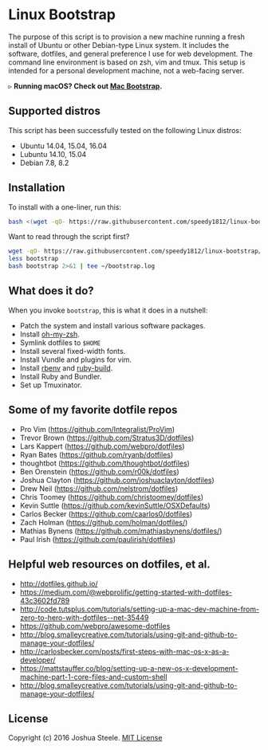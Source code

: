 Linux Bootstrap
===============

The purpose of this script is to provision a new machine running a fresh install of Ubuntu or other Debian-type Linux system. It includes the software, dotfiles, and general preference I use for web development. The command line environment is based on zsh, vim and tmux. This setup is intended for a personal development machine, not a web-facing server.

&#9657; **Running macOS? Check out [Mac Bootstrap](http://jsua.co/macos).**

Supported distros
-----------------

This script has been successfully tested on the following Linux distros:

* Ubuntu 14.04, 15.04, 16.04
* Lubuntu 14.10, 15.04
* Debian 7.8, 8.2

Installation
------------

To install with a one-liner, run this:

```sh
bash <(wget -qO- https://raw.githubusercontent.com/speedy1812/linux-bootstrap/master/bootstrap) 2>&1 | tee ~/bootstrap.log
```

Want to read through the script first?

```sh
wget -qO- https://raw.githubusercontent.com/speedy1812/linux-bootstrap/master/bootstrap > bootstrap
less bootstrap
bash bootstrap 2>&1 | tee ~/bootstrap.log
```

What does it do?
----------------

When you invoke `bootstrap`, this is what it does in a nutshell:

* Patch the system and install various software packages.
* Install [oh-my-zsh](https://github.com/robbyrussell/oh-my-zsh).
* Symlink dotfiles to `$HOME`
* Install several fixed-width fonts.
* Install Vundle and plugins for vim.
* Install [rbenv](https://github.com/sstephenson/rbenv) and [ruby-build](https://github.com/sstephenson/ruby-build#readme).
* Install Ruby and Bundler.
* Set up Tmuxinator.


Some of my favorite dotfile repos
---------------------------------

* Pro Vim (https://github.com/Integralist/ProVim)
* Trevor Brown (https://github.com/Stratus3D/dotfiles)
* Lars Kappert (https://github.com/webpro/dotfiles)
* Ryan Bates (https://github.com/ryanb/dotfiles)
* thoughtbot (https://github.com/thoughtbot/dotfiles)
* Ben Orenstein (https://github.com/r00k/dotfiles)
* Joshua Clayton (https://github.com/joshuaclayton/dotfiles)
* Drew Neil (https://github.com/nelstrom/dotfiles)
* Chris Toomey (https://github.com/christoomey/dotfiles)
* Kevin Suttle (https://github.com/kevinSuttle/OSXDefaults)
* Carlos Becker (https://github.com/caarlos0/dotfiles)
* Zach Holman (https://github.com/holman/dotfiles/)
* Mathias Bynens (https://github.com/mathiasbynens/dotfiles/)
* Paul Irish (https://github.com/paulirish/dotfiles)


Helpful web resources on dotfiles, et al.
-----------------------------------------

* http://dotfiles.github.io/
* https://medium.com/@webprolific/getting-started-with-dotfiles-43c3602fd789
* http://code.tutsplus.com/tutorials/setting-up-a-mac-dev-machine-from-zero-to-hero-with-dotfiles--net-35449
* https://github.com/webpro/awesome-dotfiles
* http://blog.smalleycreative.com/tutorials/using-git-and-github-to-manage-your-dotfiles/
* http://carlosbecker.com/posts/first-steps-with-mac-os-x-as-a-developer/
* https://mattstauffer.co/blog/setting-up-a-new-os-x-development-machine-part-1-core-files-and-custom-shell
* http://blog.smalleycreative.com/tutorials/using-git-and-github-to-manage-your-dotfiles/

License
-------

Copyright (c) 2016 Joshua Steele. [MIT License](https://github.com/joshukraine/linux-bootstrap/blob/master/LICENSE)
